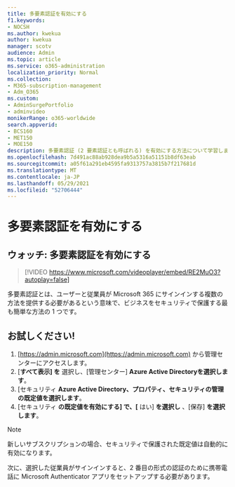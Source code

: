 ```yaml
---
title: 多要素認証を有効にする
f1.keywords:
- NOCSH
ms.author: kwekua
author: kwekua
manager: scotv
audience: Admin
ms.topic: article
ms.service: o365-administration
localization_priority: Normal
ms.collection:
- M365-subscription-management
- Adm_O365
ms.custom:
- AdminSurgePortfolio
- adminvideo
monikerRange: o365-worldwide
search.appverid:
- BCS160
- MET150
- MOE150
description: 多要素認証 (2 要素認証とも呼ばれる) を有効にする方法について学習します。
ms.openlocfilehash: 7d491ac88ab928dea9b5a5316a51151b8df63eab
ms.sourcegitcommit: a05f61a291eb4595fa9313757a3815b7f217681d
ms.translationtype: MT
ms.contentlocale: ja-JP
ms.lasthandoff: 05/29/2021
ms.locfileid: "52706444"
---
```

# <a name="turn-on-multi-factor-authentication"></a>多要素認証を有効にする

## <a name="watch-turn-on-multi-factor-authentication"></a>ウォッチ: 多要素認証を有効にする

> [!VIDEO https://www.microsoft.com/videoplayer/embed/RE2MuO3?autoplay=false]

多要素認証とは、ユーザーと従業員が Microsoft 365 にサインインする複数の方法を提供する必要があるという意味で、ビジネスをセキュリティで保護する最も簡単な方法の 1 つです。

## <a name="try-it"></a>お試しください!

1. [https://admin.microsoft.com](https://admin.microsoft.com) から管理センターにアクセスします。
1. [**すべて表示] を** 選択し、[管理センター] **Azure Active Directoryを選択します**。
1. [セキュリティ **Azure Active Directory、****プロパティ、セキュリティ****の管理の既定値を選択します**。
1. [セキュリティ **の既定値を有効にする] で、[** はい] **を選択し** 、[保存] **を選択します**。

> [!NOTE]
> 新しいサブスクリプションの場合、セキュリティで保護された既定値は自動的に有効になります。

次に、選択した従業員がサインインすると、2 番目の形式の認証のために携帯電話に Microsoft Authenticator アプリをセットアップする必要があります。
